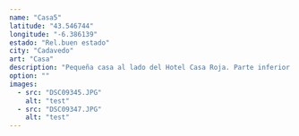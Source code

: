 ```yaml
---
name: "Casa5"
latitude: "43.546744"
longitude: "-6.386139"
estado: "Rel.buen estado"
city: "Cadavedo"
art: "Casa"
description: "Pequeña casa al lado del Hotel Casa Roja. Parte inferior de piedra, parte superior de ladrillo. El tejado es de teja y no se encuentra en muy buen estado."
option: ""
images:
  - src: "DSC09345.JPG"
    alt: "test"
  - src: "DSC09347.JPG"
    alt: "test"
---
```

